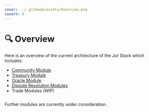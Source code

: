 ```yaml
---
cover: ../.gitbook/assets/Overview.png
coverY: 0
---
```


# 🔍 Overview

Here is an overview of the current architecture of the Jur Stack which includes:

* [Community Module](community-module/)
* [Treasury Module](treasury-module/)
* [Oracle Module](oracle-module/)
* [Dispute Resolution Modules](dispute-resolution-module/)
* Trade Modules (WIP)

<figure><img src="https://lh5.googleusercontent.com/c-kwZpdF7yrbbUSlB_Du2Az6MGw81oRKorQpxkUeg9DcWDLK4dpkPjEURVBhdZqiUoHWcRaUBdDt9SG1226_5pXvk5drYqxXOIFmYWbAapw5VEBUpt9-haXWuoraJM0aOvGRVtrQZQcup3RB-FwYc15iT0Kx_NaAZibGlh67gCGulwwAs4wGnOKOY-YveA" alt=""><figcaption></figcaption></figure>

Further modules are currently under consideration.
